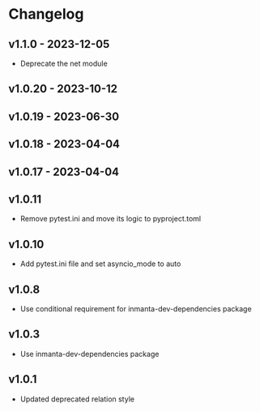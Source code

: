 # Changelog

## v1.1.0 - 2023-12-05

- Deprecate the net module

## v1.0.20 - 2023-10-12


## v1.0.19 - 2023-06-30


## v1.0.18 - 2023-04-04


## v1.0.17 - 2023-04-04

## v1.0.11
- Remove pytest.ini and move its logic to pyproject.toml

## v1.0.10
 - Add pytest.ini file and set asyncio_mode to auto

## v1.0.8
 - Use conditional requirement for inmanta-dev-dependencies package

## v1.0.3
 - Use inmanta-dev-dependencies package

## v1.0.1
 - Updated deprecated relation style
